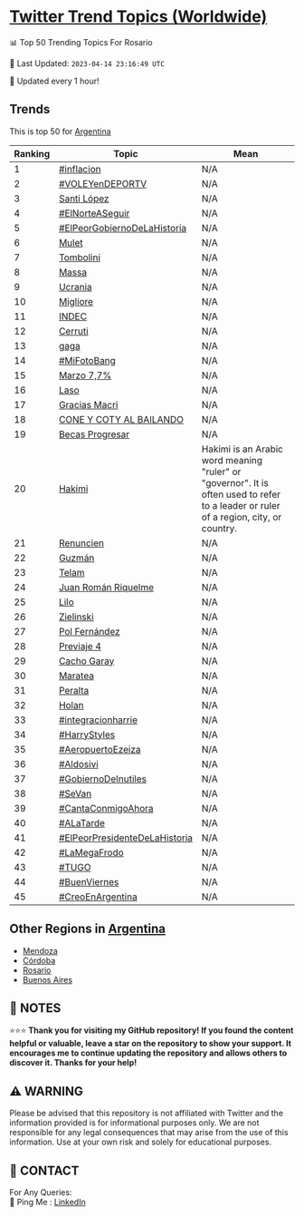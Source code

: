 [Twitter Trend Topics (Worldwide)](https://github.com/ErcinDedeoglu/Twitter-Trend-Topics)
==========


📊 Top 50 Trending Topics For Rosario

📆 Last Updated: `2023-04-14 23:16:49 UTC`

🔧 Updated every 1 hour!


## Trends

This is top 50 for [Argentina](</Argentina>)

| Ranking | Topic | Mean |
| ------- | ------------ | ------------ |
| 1 | [#inflacion](http://twitter.com/search?q=%23inflacion) | N/A |
| 2 | [#VOLEYenDEPORTV](http://twitter.com/search?q=%23VOLEYenDEPORTV) | N/A |
| 3 | [Santi López](http://twitter.com/search?q=Santi+L%c3%b3pez) | N/A |
| 4 | [#ElNorteASeguir](http://twitter.com/search?q=%23ElNorteASeguir) | N/A |
| 5 | [#ElPeorGobiernoDeLaHistoria](http://twitter.com/search?q=%23ElPeorGobiernoDeLaHistoria) | N/A |
| 6 | [Mulet](http://twitter.com/search?q=Mulet) | N/A |
| 7 | [Tombolini](http://twitter.com/search?q=Tombolini) | N/A |
| 8 | [Massa](http://twitter.com/search?q=Massa) | N/A |
| 9 | [Ucrania](http://twitter.com/search?q=Ucrania) | N/A |
| 10 | [Migliore](http://twitter.com/search?q=Migliore) | N/A |
| 11 | [INDEC](http://twitter.com/search?q=INDEC) | N/A |
| 12 | [Cerruti](http://twitter.com/search?q=Cerruti) | N/A |
| 13 | [gaga](http://twitter.com/search?q=gaga) | N/A |
| 14 | [#MiFotoBang](http://twitter.com/search?q=%23MiFotoBang) | N/A |
| 15 | [Marzo 7,7%](http://twitter.com/search?q=Marzo+7%2c7%25) | N/A |
| 16 | [Laso](http://twitter.com/search?q=Laso) | N/A |
| 17 | [Gracias Macri](http://twitter.com/search?q=Gracias+Macri) | N/A |
| 18 | [CONE Y COTY AL BAILANDO](http://twitter.com/search?q=CONE+Y+COTY+AL+BAILANDO) | N/A |
| 19 | [Becas Progresar](http://twitter.com/search?q=Becas+Progresar) | N/A |
| 20 | [Hakimi](http://twitter.com/search?q=Hakimi) | Hakimi is an Arabic word meaning "ruler" or "governor". It is often used to refer to a leader or ruler of a region, city, or country. |
| 21 | [Renuncien](http://twitter.com/search?q=Renuncien) | N/A |
| 22 | [Guzmán](http://twitter.com/search?q=Guzm%c3%a1n) | N/A |
| 23 | [Telam](http://twitter.com/search?q=Telam) | N/A |
| 24 | [Juan Román Riquelme](http://twitter.com/search?q=Juan+Rom%c3%a1n+Riquelme) | N/A |
| 25 | [Lilo](http://twitter.com/search?q=Lilo) | N/A |
| 26 | [Zielinski](http://twitter.com/search?q=Zielinski) | N/A |
| 27 | [Pol Fernández](http://twitter.com/search?q=Pol+Fern%c3%a1ndez) | N/A |
| 28 | [Previaje 4](http://twitter.com/search?q=Previaje+4) | N/A |
| 29 | [Cacho Garay](http://twitter.com/search?q=Cacho+Garay) | N/A |
| 30 | [Maratea](http://twitter.com/search?q=Maratea) | N/A |
| 31 | [Peralta](http://twitter.com/search?q=Peralta) | N/A |
| 32 | [Holan](http://twitter.com/search?q=Holan) | N/A |
| 33 | [#integracionharrie](http://twitter.com/search?q=%23integracionharrie) | N/A |
| 34 | [#HarryStyles](http://twitter.com/search?q=%23HarryStyles) | N/A |
| 35 | [#AeropuertoEzeiza](http://twitter.com/search?q=%23AeropuertoEzeiza) | N/A |
| 36 | [#Aldosivi](http://twitter.com/search?q=%23Aldosivi) | N/A |
| 37 | [#GobiernoDeInutiles](http://twitter.com/search?q=%23GobiernoDeInutiles) | N/A |
| 38 | [#SeVan](http://twitter.com/search?q=%23SeVan) | N/A |
| 39 | [#CantaConmigoAhora](http://twitter.com/search?q=%23CantaConmigoAhora) | N/A |
| 40 | [#ALaTarde](http://twitter.com/search?q=%23ALaTarde) | N/A |
| 41 | [#ElPeorPresidenteDeLaHistoria](http://twitter.com/search?q=%23ElPeorPresidenteDeLaHistoria) | N/A |
| 42 | [#LaMegaFrodo](http://twitter.com/search?q=%23LaMegaFrodo) | N/A |
| 43 | [#TUGO](http://twitter.com/search?q=%23TUGO) | N/A |
| 44 | [#BuenViernes](http://twitter.com/search?q=%23BuenViernes) | N/A |
| 45 | [#CreoEnArgentina](http://twitter.com/search?q=%23CreoEnArgentina) | N/A |



## Other Regions in [Argentina](</Argentina>)

* [Mendoza](</Argentina/Mendoza.md>)
* [Córdoba](</Argentina/Córdoba.md>)
* [Rosario](</Argentina/Rosario.md>)
* [Buenos Aires](</Argentina/Buenos Aires.md>)



## 📝 NOTES

⭐⭐⭐ **Thank you for visiting my GitHub repository! If you found the content helpful or valuable, leave a star on the repository to show your support. It encourages me to continue updating the repository and allows others to discover it. Thanks for your help!**


## ⚠️ WARNING

Please be advised that this repository is not affiliated with Twitter and the information provided is for informational purposes only. We are not responsible for any legal consequences that may arise from the use of this information. Use at your own risk and solely for educational purposes.


## 📨 CONTACT

 For Any Queries:  
            🏓 Ping Me : [LinkedIn](https://www.linkedin.com/in/ercindedeoglu/)
